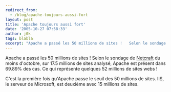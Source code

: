 ```yaml
---
redirect_from:
  - /blog/apache-toujours-aussi-fort
layout: post
title: 'Apache toujours aussi fort'
date: '2005-10-27 07:58:33'
author: j0k
tags: blabla
excerpt: "Apache a passé les 50 millions de sites !   Selon le sondage de [Netcraft](http://news.netcraft.com/archives/2005/10/04/october_2005_web_server_survey.html) du moins d'octobre, sur 17.5 millions de sites analysé, Apache est présent dans 69.89% des cas. Ce qui représente quelques 52 millions de sites webs !  \n  \nC'est la première fois qu'Apache      …"
---
```


Apache a passé les 50 millions de sites !   Selon le sondage de [Netcraft](http://news.netcraft.com/archives/2005/10/04/october_2005_web_server_survey.html) du moins d'octobre, sur 17.5 millions de sites analysé, Apache est présent dans 69.89% des cas. Ce qui représente quelques 52 millions de sites webs !

C'est la première fois qu'Apache passe le seuil des 50 millions de sites.   IIS, le serveur de Microsoft, est deuxième avec 15 millions de sites.
